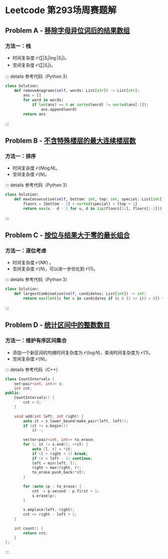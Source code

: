 # Leetcode 第293场周赛题解

## Problem A - [移除字母异位词后的结果数组](https://leetcode.cn/problems/find-resultant-array-after-removing-anagrams/)

### 方法一：栈

- 时间复杂度 $\mathcal{O}(\sum|S_i|\log|S_i|)$。
- 空间复杂度 $\mathcal{O}(\sum |S_i|)$。

::: details 参考代码（Python 3）

```python
class Solution:
    def removeAnagrams(self, words: List[str]) -> List[str]:
        ans = []
        for word in words:
            if len(ans) == 0 or sorted(word) != sorted(ans[-1]):
                ans.append(word)
        return ans
```

:::

## Problem B - [不含特殊楼层的最大连续楼层数](https://leetcode.cn/problems/maximum-consecutive-floors-without-special-floors/)

### 方法一：排序

- 时间复杂度 $\mathcal{O}(N\log N)$。
- 空间复杂度 $\mathcal{O}(N)$。

::: details 参考代码（Python 3）

```python
class Solution:
    def maxConsecutive(self, bottom: int, top: int, special: List[int]) -> int:
        floors = [bottom - 1] + sorted(special) + [top + 1]
        return max(u - d - 1 for u, d in zip(floors[1:], floors[:-1]))
```

:::

## Problem C - [按位与结果大于零的最长组合](https://leetcode.cn/problems/largest-combination-with-bitwise-and-greater-than-zero/)

### 方法一：逐位考虑

- 时间复杂度 $\mathcal{O}(NK)$ 。
- 空间复杂度 $\mathcal{O}(N)$，可以进一步优化到 $\mathcal{O}(1)$。

::: details 参考代码（Python 3）

```python
class Solution:
    def largestCombination(self, candidates: List[int]) -> int:
        return max(len([c for c in candidates if (c & (1 << i)) > 0]) for i in range(30))
```

:::

## Problem D - [统计区间中的整数数目](https://leetcode.cn/problems/count-integers-in-intervals/)

### 方法一：维护有序区间集合

- 添加一个新区间的均摊时间复杂度为 $\mathcal{O}(\log N)$，查询时间复杂度为 $\mathcal{O}(1)$。
- 空间复杂度 $\mathcal{O}(N)$。

::: details 参考代码（C++）

```cpp
class CountIntervals {
    set<pair<int, int>> s;
    int cnt;
public:
    CountIntervals() {
        cnt = 0;
    }
    
    void add(int left, int right) {
        auto it = s.lower_bound(make_pair(left, left));
        if (it != s.begin())
            it--;
        
        vector<pair<int, int>> to_erase;
        for (; it != s.end(); ++it) {
            auto [l, r] = *it;
            if (l > right + 1) break;
            if (r < left - 1) continue;
            left = min(left, l);
            right = max(right, r);
            to_erase.push_back(*it);
        }
        
        for (auto &p : to_erase) {
            cnt -= p.second - p.first + 1;
            s.erase(p);
        }
        
        s.emplace(left, right);
        cnt += right - left + 1;
    }
    
    int count() {
        return cnt;
    }
};
```

:::

<Utterances />
